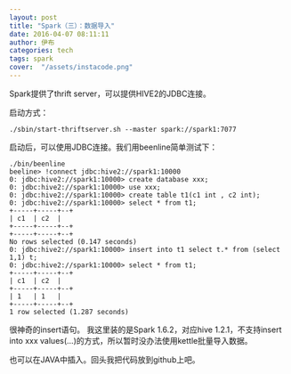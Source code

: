 ```yaml
---
layout: post
title: "Spark（三）：数据导入"
date: 2016-04-07 08:11:11
author: 伊布
categories: tech
tags: spark
cover:  "/assets/instacode.png"
---
```


Spark提供了thrift server，可以提供HIVE2的JDBC连接。

启动方式：

```
./sbin/start-thriftserver.sh --master spark://spark1:7077
```

启动后，可以使用JDBC连接。我们用beenline简单测试下：


```
./bin/beenline
beeline> !connect jdbc:hive2://spark1:10000
0: jdbc:hive2://spark1:10000> create database xxx;
0: jdbc:hive2://spark1:10000> use xxx;
0: jdbc:hive2://spark1:10000> create table t1(c1 int , c2 int);
0: jdbc:hive2://spark1:10000> select * from t1;
+-----+-----+--+
| c1  | c2  |
+-----+-----+--+
+-----+-----+--+
No rows selected (0.147 seconds)
0: jdbc:hive2://spark1:10000> insert into t1 select t.* from (select 1,1) t;
0: jdbc:hive2://spark1:10000> select * from t1;
+-----+-----+--+
| c1  | c2  |
+-----+-----+--+
| 1   | 1   |
+-----+-----+--+
1 row selected (1.287 seconds)
```

很神奇的insert语句。
我这里装的是Spark 1.6.2，对应hive 1.2.1，不支持insert into xxx values(...)的方式，所以暂时没办法使用kettle批量导入数据。


也可以在JAVA中插入。回头我把代码放到github上吧。

